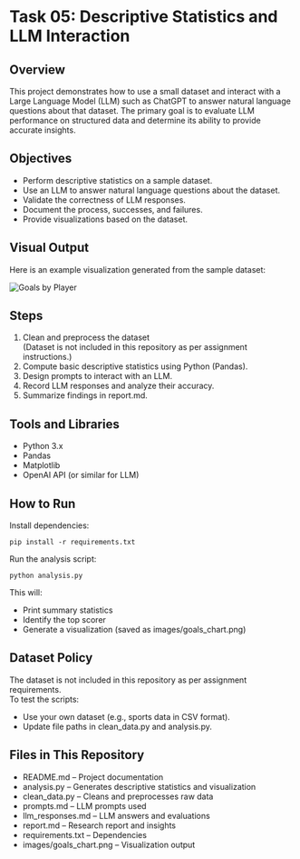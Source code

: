 # Task 05: Descriptive Statistics and LLM Interaction

## Overview
This project demonstrates how to use a small dataset and interact with a Large Language Model (LLM) such as ChatGPT to answer natural language questions about that dataset. The primary goal is to evaluate LLM performance on structured data and determine its ability to provide accurate insights.

## Objectives
- Perform descriptive statistics on a sample dataset.
- Use an LLM to answer natural language questions about the dataset.
- Validate the correctness of LLM responses.
- Document the process, successes, and failures.
- Provide visualizations based on the dataset.

## Visual Output
Here is an example visualization generated from the sample dataset:

![Goals by Player](images/goals_chart.png)

## Steps
1. Clean and preprocess the dataset  
   (Dataset is not included in this repository as per assignment instructions.)
2. Compute basic descriptive statistics using Python (Pandas).
3. Design prompts to interact with an LLM.
4. Record LLM responses and analyze their accuracy.
5. Summarize findings in report.md.

## Tools and Libraries
- Python 3.x
- Pandas
- Matplotlib
- OpenAI API (or similar for LLM)

## How to Run
Install dependencies:
```
pip install -r requirements.txt
```

Run the analysis script:
```
python analysis.py
```

This will:
- Print summary statistics
- Identify the top scorer
- Generate a visualization (saved as images/goals_chart.png)

## Dataset Policy
The dataset is not included in this repository as per assignment requirements.  
To test the scripts:
- Use your own dataset (e.g., sports data in CSV format).
- Update file paths in clean_data.py and analysis.py.

## Files in This Repository
- README.md – Project documentation  
- analysis.py – Generates descriptive statistics and visualization  
- clean_data.py – Cleans and preprocesses raw data  
- prompts.md – LLM prompts used  
- llm_responses.md – LLM answers and evaluations  
- report.md – Research report and insights  
- requirements.txt – Dependencies  
- images/goals_chart.png – Visualization output  
